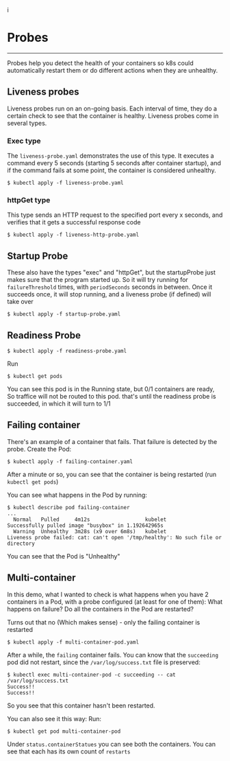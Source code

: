 i
# Probes
---

Probes help you detect the health of your containers so k8s could automatically restart them 
or do different actions when they are unhealthy.

## Liveness probes
Liveness probes run on an on-going basis. Each interval of time, they do a certain check
to see that the container is healthy.
Liveness probes come in several types.

### Exec type
The `liveness-probe.yaml` demonstrates the use of this type. It executes a command 
every 5 seconds (starting 5 seconds after container startup), and if the command fails
at some point, the container is considered unhealthy.

```
$ kubectl apply -f liveness-probe.yaml
```

### httpGet type
This type sends an HTTP request to the specified port every x seconds, and verifies that it gets a successful
response code

```
$ kubectl apply -f liveness-http-probe.yaml
```

## Startup Probe
These also have the types "exec" and "httpGet", but the startupProbe just makes sure that the program started up.
So it will try running for `failureThreshold` times, with `periodSeconds` seconds in between. Once it succeeds once,
it will stop running, and a liveness probe (if defined) will take over

```
$ kubectl apply -f startup-probe.yaml
```

## Readiness Probe

```
$ kubectl apply -f readiness-probe.yaml
```

Run 
```
$ kubectl get pods
```

You can see this pod is in the Running state, but 0/1 containers are ready,
So traffice will not be routed to this pod.
that's until the readiness probe is succeeded, in which it will turn to 1/1

## Failing container
There's an example of a container that fails. That failure is detected by the probe. Create the Pod:

```
$ kubectl apply -f failing-container.yaml
```

After a minute or so, you can see that the container is being restarted (run `kubectl get pods`)

You can see what happens in the Pod by running:
```
$ kubectl describe pod failing-container
...
  Normal   Pulled     4m12s                  kubelet            Successfully pulled image "busybox" in 1.192642965s
  Warning  Unhealthy  3m28s (x9 over 6m8s)   kubelet            Liveness probe failed: cat: can't open '/tmp/healthy': No such file or directory
```

You can see that the Pod is "Unhealthy"

## Multi-container
In this demo, what I wanted to check is what happens when you have 2 containers in a Pod, with a probe configured (at least for one of them): What happens
on failure? Do all the containers in the Pod are restarted?

Turns out that no (Which makes sense) - only the failing container is restarted

```
$ kubectl apply -f multi-container-pod.yaml
```

After a while, the `failing` container fails. You can know that the `succeeding` pod did not restart, since the `/var/log/success.txt` file is preserved:
```
$ kubectl exec multi-container-pod -c succeeding -- cat /var/log/success.txt
Success!!
Success!!
```

So you see that this container hasn't been restarted.

You can also see it this way: Run:
```
$ kubectl get pod multi-container-pod 
```

Under `status.containerStatues` you can see both the containers. You can see that each has its own count of `restarts`
